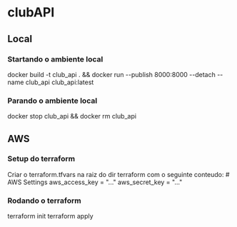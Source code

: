 # clubAPI

## Local
### Startando o ambiente local
docker build -t club_api . && docker run --publish 8000:8000 --detach --name club_api club_api:latest
### Parando o ambiente local
docker stop club_api && docker rm club_api

## AWS

### Setup do terraform
Criar o terraform.tfvars na raiz do dir terraform com o seguinte conteudo:
\# AWS Settings
aws_access_key = "..."
aws_secret_key = "..."

### Rodando o terraform
terraform init
terraform apply